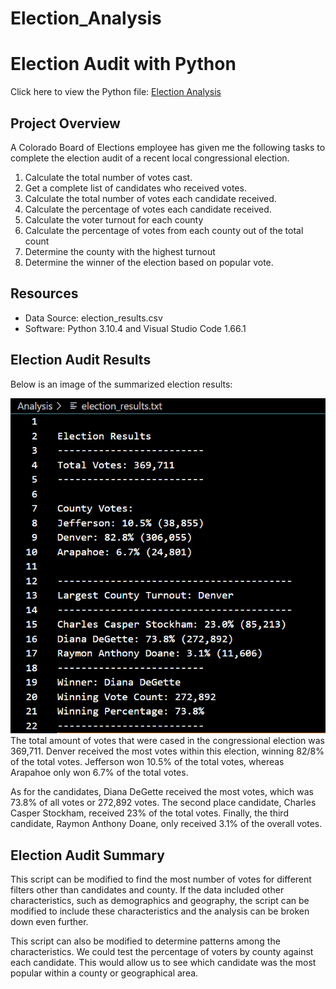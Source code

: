 # Election_Analysis

# Election Audit with Python
Click here to view the Python file: [Election Analysis](https://github.com/dgeroux/election_analysis/blob/main/PyPoll_Challenge.py)

## Project Overview
A Colorado Board of Elections employee has given me the following tasks to complete the election audit of a recent local congressional election.

1. Calculate the total number of votes cast.
2. Get a complete list of candidates who received votes.
3. Calculate the total number of votes each candidate received.
4. Calculate the percentage of votes each candidate received.
5. Calculate the voter turnout for each county
6. Calculate the percentage of votes from each county out of the total count
7. Determine the county with the highest turnout
8. Determine the winner of the election based on popular vote. 

## Resources
- Data Source: election_results.csv
- Software: Python 3.10.4 and Visual Studio Code 1.66.1

## Election Audit Results
Below is an image of the summarized election results:

![Election Results](https://github.com/dgeroux/Election_Analysis/blob/main/Analysis/Election_Analysis_Deliverable_2.png)
The total amount of votes that were cased in the congressional election was 369,711. Denver received the most votes within this election, winning 82/8% of the total votes. Jefferson won 10.5% of the total votes, whereas Arapahoe only won 6.7% of the total votes.

As for the candidates, Diana DeGette received the most votes, which was 73.8% of all votes or  272,892 votes. The second place candidate, Charles Casper Stockham, received 23% of the total votes. Finally, the third candidate, Raymon Anthony Doane, only received 3.1% of the overall votes. 

## Election Audit Summary
This script can be modified to find the most number of votes for different filters other than candidates and county. If the data included other characteristics, such as demographics and geography, the script can be modified to include these characteristics and the analysis can be broken down even further.

This script can also be modified to determine patterns among the characteristics. We could test the percentage of voters by county against each candidate. This would allow us to see which candidate was the most popular within a county or geographical area. 
